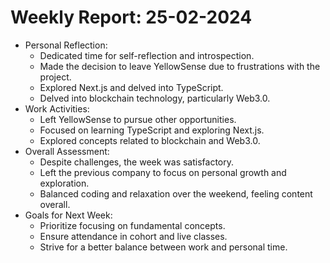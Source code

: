 # Weekly Report: 25-02-2024
- Personal Reflection:
  - Dedicated time for self-reflection and introspection.
  - Made the decision to leave YellowSense due to frustrations with the project.
  - Explored Next.js and delved into TypeScript.
  - Delved into blockchain technology, particularly Web3.0.
- Work Activities:
  - Left YellowSense to pursue other opportunities.
  - Focused on learning TypeScript and exploring Next.js.
  - Explored concepts related to blockchain and Web3.0.
- Overall Assessment:
  - Despite challenges, the week was satisfactory.
  - Left the previous company to focus on personal growth and exploration.
  - Balanced coding and relaxation over the weekend, feeling content overall.
- Goals for Next Week:
  - Prioritize focusing on fundamental concepts.
  - Ensure attendance in cohort and live classes.
  - Strive for a better balance between work and personal time.